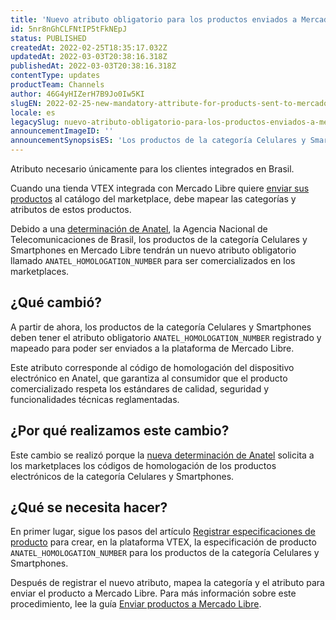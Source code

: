 ```yaml
---
title: 'Nuevo atributo obligatorio para los productos enviados a Mercado Libre'
id: 5nr8nGhCLFNtIP5tFkNEpJ
status: PUBLISHED
createdAt: 2022-02-25T18:35:17.032Z
updatedAt: 2022-03-03T20:38:16.318Z
publishedAt: 2022-03-03T20:38:16.318Z
contentType: updates
productTeam: Channels
author: 46G4yHIZerH7B9Jo0Iw5KI
slugEN: 2022-02-25-new-mandatory-attribute-for-products-sent-to-mercado-libre
locale: es
legacySlug: nuevo-atributo-obligatorio-para-los-productos-enviados-a-mercado-libre
announcementImageID: ''
announcementSynopsisES: 'Los productos de la categoría Celulares y Smartphones en MeLi tendrán un nuevo atributo obligatorio'
---
```


<div class = "alert alert-info">
Atributo necesario únicamente para los clientes integrados en Brasil.
</div>

Cuando una tienda VTEX integrada con Mercado Libre quiere [enviar sus productos](/es/tracks/configurar-integracao-do-mercado-livre--2YfvI3Jxe0CGIKoWIGQEIq/5XNeiye4rS4oao2MueSUeA) al catálogo del marketplace, debe mapear las categorías y atributos de estos productos.

Debido a una [determinación de Anatel](https://www.gov.br/anatel/pt-br/assuntos/noticias/anatel-alerta-marketplaces-sobre-venda-de-produtos-nao-homologados), la Agencia Nacional de Telecomunicaciones de Brasil, los productos de la categoría Celulares y Smartphones en Mercado Libre tendrán un nuevo atributo obligatorio llamado `ANATEL_HOMOLOGATION_NUMBER` para ser comercializados en los marketplaces.

## ¿Qué cambió?

A partir de ahora, los productos de la categoría Celulares y Smartphones deben tener el atributo obligatorio `ANATEL_HOMOLOGATION_NUMBER` registrado y mapeado para poder ser enviados a la plataforma de Mercado Libre. 

Este atributo corresponde al código de homologación del dispositivo electrónico en Anatel, que garantiza al consumidor que el producto comercializado respeta los estándares de calidad, seguridad y funcionalidades técnicas reglamentadas.

## ¿Por qué realizamos este cambio?

Este cambio se realizó porque la [nueva determinación de Anatel](https://www.gov.br/anatel/pt-br/assuntos/noticias/marketplaces-adotam-medidas-para-coibir-venda-de-produtos-nao-homologados) solicita a los marketplaces los códigos de homologación de los productos electrónicos de la categoría Celulares y Smartphones.

## ¿Qué se necesita hacer?

En primer lugar, sigue los pasos del artículo [Registrar especificaciones de producto](/es/tracks/catalogo-101--5AF0XfnjfWeopIFBgs3LIQ/4fcdmJzQ6QYA9zWf3bLWin) para crear, en la plataforma VTEX, la especificación de producto `ANATEL_HOMOLOGATION_NUMBER` para los productos de la categoría Celulares y Smartphones.

Después de registrar el nuevo atributo, mapea la categoría y el atributo para enviar el producto a Mercado Libre. Para más información sobre este procedimiento, lee la guía [Enviar productos a Mercado Libre](/es/tracks/configurar-integracao-do-mercado-livre--2YfvI3Jxe0CGIKoWIGQEIq/5XNeiye4rS4oao2MueSUeA).
